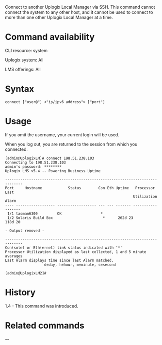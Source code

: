 <!-- 5.4 -->

Connect to another Uplogix Local Manager via SSH. This command cannot connect the system to any other host, and it cannot be used to connect to more than one other Uplogix Local Manager at a time.

# Command availability 

CLI resource: system

Uplogix system: All

LMS offerings: All

# Syntax 

```
connect ["user@"] <"ip/ipv6 address"> ["port"]
```

# Usage 

If you omit the username, your current login will be used.

When you log out, you are returned to the session from which you connected.

```
[admin@UplogixLM]# connect 198.51.238.103
Connecting to 198.51.238.103
admin's password: ********
Uplogix LMS v5.4 -- Powering Business Uptime

------------------------------------------------------------------------------
Port     Hostname            Status        Con Eth Uptime   Processor   Last
                                                           Utilization  Alarm
---- ------------------ ------------------ --- --- ------- ----------- -------
 1/1 tasman6300         OK                  *
 1/2 Solaris Build Box                       *      262d 23             118d 20

- Output removed -

------------------------------------------------------------------------------
Con(sole) or Eth(ernet) link status indicated with '*'
Processor Utilization displayed as last collected, 1 and 5 minute averages
Last Alarm displays time since last Alarm matched.
                  d=day, h=hour, m=minute, s=second

[admin@UplogixLM2]#
```

# History 

1.4 - This command was introduced.

# Related commands 

--
